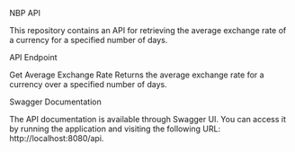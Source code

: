 NBP API

This repository contains an API for retrieving the average exchange rate of a currency for a specified number of days.


API Endpoint

Get Average Exchange Rate
Returns the average exchange rate for a currency over a specified number of days.


Swagger Documentation

The API documentation is available through Swagger UI. You can access it by running the application and visiting the following URL: http://localhost:8080/api.
